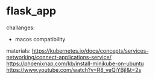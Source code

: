 # flask_app

challanges:
- macos compatibility

materials:
https://kubernetes.io/docs/concepts/services-networking/connect-applications-service/
https://phoenixnap.com/kb/install-minikube-on-ubuntu
https://www.youtube.com/watch?v=R8_veQiYBjI&t=2s

